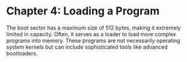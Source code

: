 # Chapter 4: Loading a Program

The boot sector has a maximum size of 512 bytes, making it extremely limited in capacity.
Often, it serves as a loader to load more complex programs into memory. These programs are
not necessarily operating system kernels but can include sophisticated tools like advanced
bootloaders.


